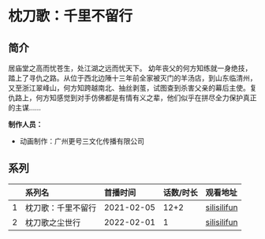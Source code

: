 # 枕刀歌：千里不留行


## 简介

居庙堂之高而忧苍生，处江湖之远而忧天下。 幼年丧父的何方知练就一身绝技，踏上了寻仇之路。从位于西北边陲十三年前全家被灭门的羊汤店，到山东临清州，又至浙江翠峰山，何方知跨越南北、抽丝剥茧，试图查到杀害父亲的幕后主使。复仇路上，何方知感觉到对手仿佛都是有情有义之辈，他们似乎在拼尽全力保护真正的主谋……

**制作人员：**
- 动画制作：广州更号三文化传播有限公司

## 系列

|     | 系列名       | 首播时间       | 话数/时长 | 观看地址                                            |
|:----|:----------|:-----------|:------|:------------------------------------------------|
| 1   | 枕刀歌：千里不留行 | 2021-02-05 | 12+2    | [silisilifun](https://www.silisilifun.com/vodplay/TR77777Z/2/1/)  |
| 2 | 枕刀歌之尘世行 | 2022-02-01 | 1 | [silisilifun](https://www.silisilifun.com/vodplay/hqZ7777Z/1/1/) |

